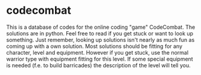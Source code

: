 # codecombat
This is a database of codes for the online coding "game" CodeCombat.
The solutions are in python. Feel free to read if you get stuck or want to look up something.
Just remember, looking up solutions isn't nearly as much fun as coming up with a own solution.
Most solutions should be fitting for any character, level and equipment. 
However if you get stuck, use the normal warrior type with equipment fitting for this level.
If some special equipment is needed (f.e. to build barricades) the description of the level will tell you.
